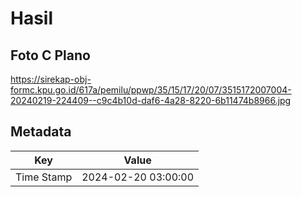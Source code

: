 # Hasil

## Foto C Plano

https://sirekap-obj-formc.kpu.go.id/617a/pemilu/ppwp/35/15/17/20/07/3515172007004-20240219-224409--c9c4b10d-daf6-4a28-8220-6b11474b8966.jpg


## Metadata

| Key        | Value               |
| ---------- | ------------------- |
| Time Stamp | 2024-02-20 03:00:00 |



